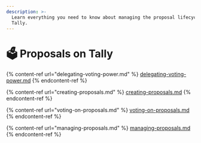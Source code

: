 ```yaml
---
description: >-
  Learn everything you need to know about managing the proposal lifecycle on
  Tally.
---
```


# 🗳 Proposals on Tally

{% content-ref url="delegating-voting-power.md" %}
[delegating-voting-power.md](delegating-voting-power.md)
{% endcontent-ref %}

{% content-ref url="creating-proposals.md" %}
[creating-proposals.md](creating-proposals.md)
{% endcontent-ref %}

{% content-ref url="voting-on-proposals.md" %}
[voting-on-proposals.md](voting-on-proposals.md)
{% endcontent-ref %}

{% content-ref url="managing-proposals.md" %}
[managing-proposals.md](managing-proposals.md)
{% endcontent-ref %}
